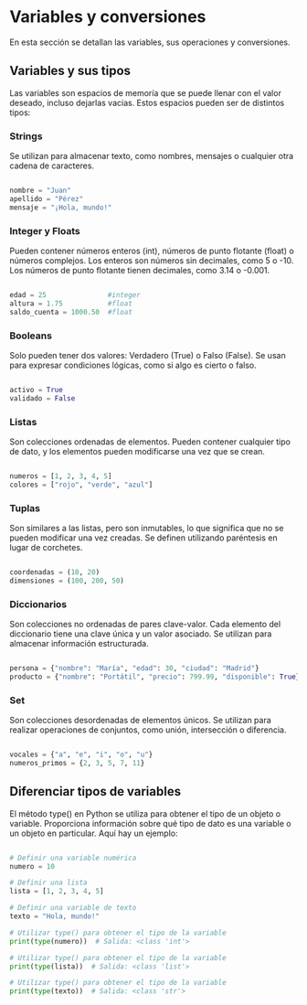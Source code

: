
# Variables y conversiones

En esta sección se detallan las variables, sus operaciones y conversiones.

## Variables y sus tipos
Las variables son espacios de memoría que se puede llenar con el valor deseado, incluso dejarlas vacias. 
Estos espacios pueden ser de distintos tipos:

### Strings
Se utilizan para almacenar texto, como nombres, mensajes o cualquier otra cadena de caracteres.

```python

nombre = "Juan"
apellido = "Pérez"
mensaje = "¡Hola, mundo!"

```

### Integer y Floats
Pueden contener números enteros (int), números de punto flotante (float) o números complejos. Los enteros son números sin decimales, como 5 o -10. Los números de punto flotante tienen decimales, como 3.14 o -0.001.

```python

edad = 25               #integer
altura = 1.75           #float
saldo_cuenta = 1000.50  #float

```

### Booleans
Solo pueden tener dos valores: Verdadero (True) o Falso (False). Se usan para expresar condiciones lógicas, como si algo es cierto o falso.

```python

activo = True
validado = False

```

### Listas
Son colecciones ordenadas de elementos. Pueden contener cualquier tipo de dato, y los elementos pueden modificarse una vez que se crean.

```python

numeros = [1, 2, 3, 4, 5]
colores = ["rojo", "verde", "azul"]

```

### Tuplas
Son similares a las listas, pero son inmutables, lo que significa que no se pueden modificar una vez creadas. Se definen utilizando paréntesis en lugar de corchetes.

```python

coordenadas = (10, 20)
dimensiones = (100, 200, 50)


```

### Diccionarios
Son colecciones no ordenadas de pares clave-valor. Cada elemento del diccionario tiene una clave única y un valor asociado. Se utilizan para almacenar información estructurada.

```python

persona = {"nombre": "María", "edad": 30, "ciudad": "Madrid"}
producto = {"nombre": "Portátil", "precio": 799.99, "disponible": True}


```

### Set
Son colecciones desordenadas de elementos únicos. Se utilizan para realizar operaciones de conjuntos, como unión, intersección o diferencia. 

```python

vocales = {"a", "e", "i", "o", "u"}
numeros_primos = {2, 3, 5, 7, 11}

```

## Diferenciar tipos de variables
El método type() en Python se utiliza para obtener el tipo de un objeto o variable. Proporciona información sobre qué tipo de dato es una variable o un objeto en particular. Aquí hay un ejemplo:

```python

# Definir una variable numérica
numero = 10

# Definir una lista
lista = [1, 2, 3, 4, 5]

# Definir una variable de texto
texto = "Hola, mundo!"

# Utilizar type() para obtener el tipo de la variable
print(type(numero))  # Salida: <class 'int'>

# Utilizar type() para obtener el tipo de la variable
print(type(lista))  # Salida: <class 'list'>

# Utilizar type() para obtener el tipo de la variable
print(type(texto))  # Salida: <class 'str'>

```